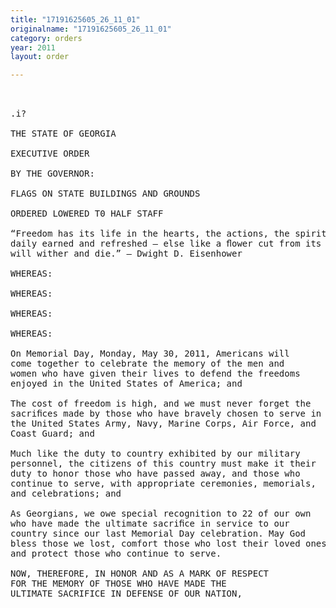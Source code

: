 ```yaml
---
title: "17191625605_26_11_01"
originalname: "17191625605_26_11_01"
category: orders
year: 2011
layout: order

---
```

<pre>
 

.i?

THE STATE OF GEORGIA

EXECUTIVE ORDER

BY THE GOVERNOR:

FLAGS ON STATE BUILDINGS AND GROUNDS

ORDERED LOWERED T0 HALF STAFF

“Freedom has its life in the hearts, the actions, the spirit of men and so it must be
daily earned and refreshed — else like a ﬂower cut from its life—giving roots, it
will wither and die.” — Dwight D. Eisenhower

WHEREAS:

WHEREAS:

WHEREAS:

WHEREAS:

On Memorial Day, Monday, May 30, 2011, Americans will
come together to celebrate the memory of the men and
women who have given their lives to defend the freedoms
enjoyed in the United States of America; and

The cost of freedom is high, and we must never forget the
sacriﬁces made by those who have bravely chosen to serve in
the United States Army, Navy, Marine Corps, Air Force, and
Coast Guard; and

Much like the duty to country exhibited by our military
personnel, the citizens of this country must make it their
duty to honor those who have passed away, and those who
continue to serve, with appropriate ceremonies, memorials,
and celebrations; and

As Georgians, we owe special recognition to 22 of our own
who have made the ultimate sacriﬁce in service to our
country since our last Memorial Day celebration. May God
bless those we lost, comfort those who lost their loved ones,
and protect those who continue to serve.

NOW, THEREFORE, IN HONOR AND AS A MARK OF RESPECT
FOR THE MEMORY OF THOSE WHO HAVE MADE THE
ULTIMATE SACRIFICE IN DEFENSE OF OUR NATION,

</pre>
